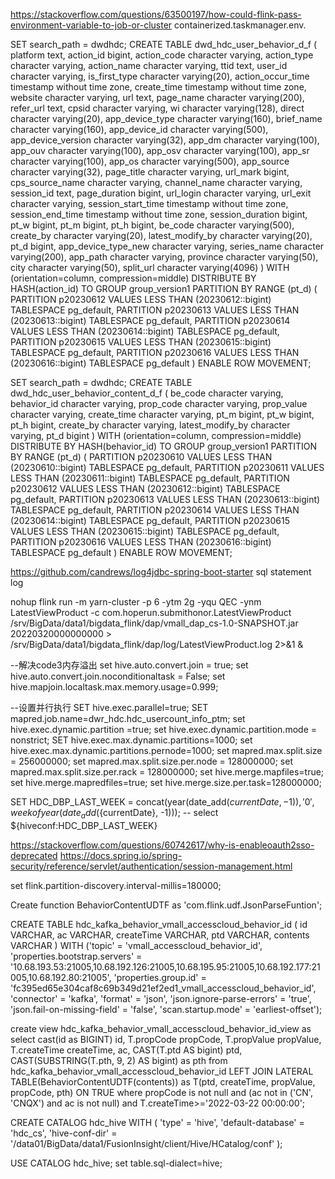 https://stackoverflow.com/questions/63500197/how-could-flink-pass-environment-variable-to-job-or-cluster
containerized.taskmanager.env.



SET search_path = dwdhdc;
CREATE  TABLE dwd_hdc_user_behavior_d_f (
	platform text,
	action_id bigint,
	action_code character varying,
	action_type character varying,
	action_name character varying,
	ttid text,
	user_id character varying,
	is_first_type character varying(20),
	action_occur_time timestamp without time zone,
	create_time timestamp without time zone,
	website character varying,
	url text,
	page_name character varying(200),
	refer_url text,
	cpsid character varying,
	wi character varying(128),
	direct character varying(20),
	app_device_type character varying(160),
	brief_name character varying(160),
	app_device_id character varying(500),
	app_device_version character varying(32),
	app_dm character varying(100),
	app_ouv character varying(100),
	app_osv character varying(100),
	app_sr character varying(100),
	app_os character varying(500),
	app_source character varying(32),
	page_title character varying,
	url_mark bigint,
	cps_source_name character varying,
	channel_name character varying,
	session_id text,
	page_duration bigint,
	url_login character varying,
	url_exit character varying,
	session_start_time timestamp without time zone,
	session_end_time timestamp without time zone,
	session_duration bigint,
	pt_w bigint,
	pt_m bigint,
	pt_h bigint,
	be_code character varying(500),
	create_by character varying(20),
	latest_modify_by character varying(20),
	pt_d bigint,
	app_device_type_new character varying,
	series_name character varying(200),
	app_path character varying,
	province character varying(50),
	city character varying(50),
	split_url character varying(4096)
)
WITH (orientation=column, compression=middle)
DISTRIBUTE BY HASH(action_id)
TO GROUP group_version1
PARTITION BY RANGE (pt_d)
(
	 PARTITION p20230612 VALUES LESS THAN (20230612::bigint) TABLESPACE pg_default,
	 PARTITION p20230613 VALUES LESS THAN (20230613::bigint) TABLESPACE pg_default,
	 PARTITION p20230614 VALUES LESS THAN (20230614::bigint) TABLESPACE pg_default,
	 PARTITION p20230615 VALUES LESS THAN (20230615::bigint) TABLESPACE pg_default,
	 PARTITION p20230616 VALUES LESS THAN (20230616::bigint) TABLESPACE pg_default
)
ENABLE ROW MOVEMENT;


SET search_path = dwdhdc;
CREATE  TABLE dwd_hdc_user_behavior_content_d_f (
	be_code character varying,
	behavior_id character varying,
	prop_code character varying,
	prop_value character varying,
	create_time character varying,
	pt_m bigint,
	pt_w bigint,
	pt_h bigint,
	create_by character varying,
	latest_modify_by character varying,
	pt_d bigint
)
WITH (orientation=column, compression=middle)
DISTRIBUTE BY HASH(behavior_id)
TO GROUP group_version1
PARTITION BY RANGE (pt_d)
(
	 PARTITION p20230610 VALUES LESS THAN (20230610::bigint) TABLESPACE pg_default,
	 PARTITION p20230611 VALUES LESS THAN (20230611::bigint) TABLESPACE pg_default,
	 PARTITION p20230612 VALUES LESS THAN (20230612::bigint) TABLESPACE pg_default,
	 PARTITION p20230613 VALUES LESS THAN (20230613::bigint) TABLESPACE pg_default,
	 PARTITION p20230614 VALUES LESS THAN (20230614::bigint) TABLESPACE pg_default,
	 PARTITION p20230615 VALUES LESS THAN (20230615::bigint) TABLESPACE pg_default,
	 PARTITION p20230616 VALUES LESS THAN (20230616::bigint) TABLESPACE pg_default
)
ENABLE ROW MOVEMENT;



https://github.com/candrews/log4jdbc-spring-boot-starter
sql statement log



nohup flink run -m yarn-cluster -p 6   -ytm 2g  -yqu QEC -ynm LatestViewProduct -c com.hoperun.submithonor.LatestViewProduct /srv/BigData/data1/bigdata_flink/dap/vmall_dap_cs-1.0-SNAPSHOT.jar 20220320000000000 > /srv/BigData/data1/bigdata_flink/dap/log/LatestViewProduct.log 2>&1 &




--解决code3内存溢出
set hive.auto.convert.join = true;
set hive.auto.convert.join.noconditionaltask = False;
set hive.mapjoin.localtask.max.memory.usage=0.999;

--设置并行执行
SET hive.exec.parallel=true;
SET mapred.job.name=dwr_hdc.hdc_usercount_info_ptm;
set hive.exec.dynamic.partition =true;
set hive.exec.dynamic.partition.mode = nonstrict;
SET hive.exec.max.dynamic.partitions=1000;
set hive.exec.max.dynamic.partitions.pernode=1000;
set mapred.max.split.size = 256000000;
set mapred.max.split.size.per.node = 128000000;
set mapred.max.split.size.per.rack = 128000000;
set hive.merge.mapfiles=true;
set hive.merge.mapredfiles=true;
set hive.merge.size.per.task=128000000;




SET HDC_DBP_LAST_WEEK = concat(year(date_add(${currentDate}, -1)), '0', weekofyear(date_add(${currentDate}, -1)));
-- select ${hiveconf:HDC_DBP_LAST_WEEK}



https://stackoverflow.com/questions/60742617/why-is-enableoauth2sso-deprecated
https://docs.spring.io/spring-security/reference/servlet/authentication/session-management.html




set flink.partition-discovery.interval-millis=180000;

Create function BehaviorContentUDTF as 'com.flink.udf.JsonParseFuntion';

CREATE TABLE hdc_kafka_behavior_vmall_accesscloud_behavior_id (
id	VARCHAR,
ac	VARCHAR,
createTime	VARCHAR,
ptd	VARCHAR,
contents	VARCHAR
) WITH ('topic' = 'vmall_accesscloud_behavior_id',
'properties.bootstrap.servers' = '10.68.193.53:21005,10.68.192.126:21005,10.68.195.95:21005,10.68.192.177:21005,10.68.192.80:21005',
'properties.group.id' = 'fc395ed65e304caf8c69b349d21ef2ed1_vmall_accesscloud_behavior_id',
'connector' = 'kafka',
'format' = 'json',
'json.ignore-parse-errors' = 'true',
'json.fail-on-missing-field' = 'false',
'scan.startup.mode' = 'earliest-offset');



create view hdc_kafka_behavior_vmall_accesscloud_behavior_id_view as
select
  cast(id as BIGINT) id,
  T.propCode propCode,
  T.propValue propValue,
  T.createTime createTime,
  ac,
  CAST(T.ptd AS bigint) ptd,
  CAST(SUBSTRING(T.pth, 9, 2) AS bigint) as pth
from
  hdc_kafka_behavior_vmall_accesscloud_behavior_id
  LEFT JOIN LATERAL TABLE(BehaviorContentUDTF(contents)) as T(ptd, createTime, propValue, propCode, pth) ON TRUE
where
  propCode is not null
  and (ac not in ('CN', 'CNQX') and ac is not null)
  and T.createTime>='2022-03-22 00:00:00';



CREATE CATALOG hdc_hive WITH (
	 'type' = 'hive',
	 'default-database' = 'hdc_cs',
	 'hive-conf-dir' = '/data01/BigData/data1/FusionInsight/client/Hive/HCatalog/conf'
);




USE CATALOG hdc_hive;
set table.sql-dialect=hive; 



